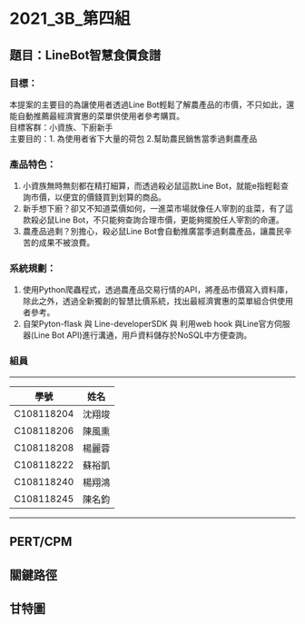 # 2021_3B_第四組
## 題目：LineBot智慧食價食譜
### 目標：
本提案的主要目的為讓使用者透過Line Bot輕鬆了解農產品的市價，不只如此，還能自動推薦最經濟實惠的菜單供使用者參考購買。<br>
目標客群：小資族、下廚新手<br>
主要目的：1. 為使用者省下大量的荷包 2.幫助農民銷售當季過剩農產品
### 產品特色：
1. 小資族無時無刻都在精打細算，而透過殺必鼠這款Line Bot，就能e指輕鬆查詢市價，以便宜的價錢買到划算的商品。<br>
2. 新手想下廚？卻又不知道菜價如何，一進菜市場就像任人宰割的韭菜，有了這款殺必鼠Line Bot，不只能夠查詢合理市價，更能夠擺脫任人宰割的命運。<br>
3. 農產品過剩？別擔心，殺必鼠Line Bot會自動推廣當季過剩農產品，讓農民辛苦的成果不被浪費。
### 系統規劃：
1. 使用Python爬蟲程式，透過農產品交易行情的API，將產品市價寫入資料庫，除此之外，透過全新獨創的智慧比價系統，找出最經濟實惠的菜單組合供使用者參考。<br>
2. 自架Pyton-flask 與 Line-developerSDK 與 利用web hook 與Line官方伺服器(Line Bot API)進行溝通，用戶資料儲存於NoSQL中方便查詢。
### 組員
***
| 學號  | 姓名  | 
| :------------: |:---------------:|
| C108118204 | 沈翔竣 | 
| C108118206 | 陳風熏 | 
| C108118208 | 楊麗蓉 | 
| C108118222 | 蘇裕凱 | 
| C108118240 | 楊翔鴻 | 
| C108118245 | 陳名鈞 | 
***
## PERT/CPM


## 關鍵路徑


## 甘特圖



